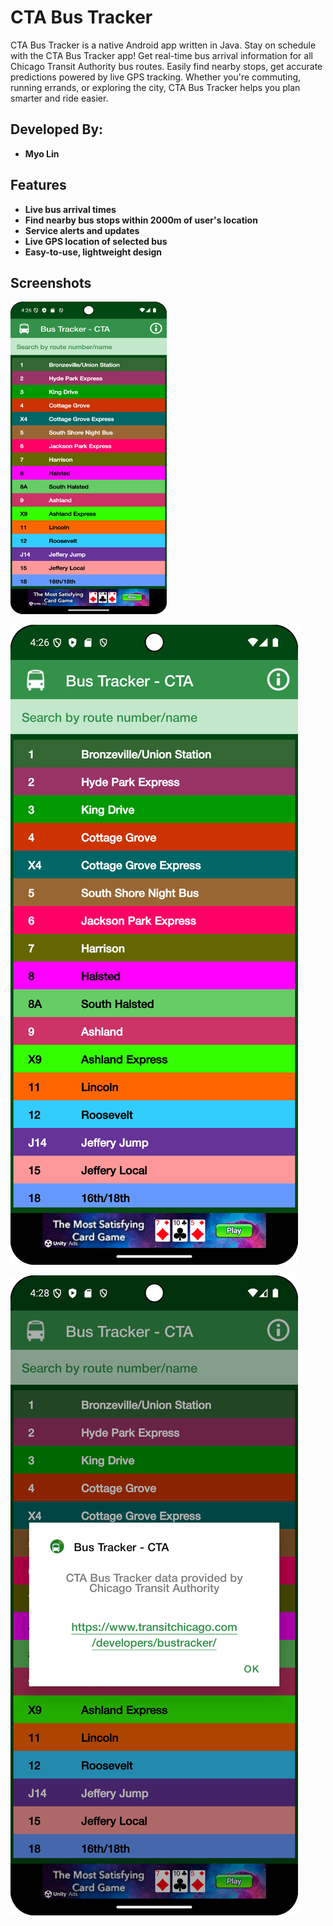 # CTA Bus Tracker

CTA Bus Tracker is a native Android app written in Java. Stay on schedule with the CTA Bus Tracker app! Get real-time bus arrival 
information for all Chicago Transit Authority bus routes. Easily find nearby stops, get accurate predictions powered by live GPS
tracking. Whether you're commuting, running errands, or exploring the city, CTA Bus Tracker helps you plan smarter and ride easier.

## Developed By:

- **Myo Lin**

## Features

- **Live bus arrival times**
- **Find nearby bus stops within 2000m of user's location**
- **Service alerts and updates**
- **Live GPS location of selected bus**
- **Easy-to-use, lightweight design**

## Screenshots

<img src="https://github.com/myolin/CTABusTracker/blob/master/Screenshot/Screenshot-1.png" alt="Screenshot-1" width="250" height="500"/>

![1](https://github.com/myolin/CTABusTracker/blob/master/Screenshot/Screenshot-1.png)

![2](https://github.com/myolin/CTABusTracker/blob/master/Screenshot/Screenshot-2.png)
